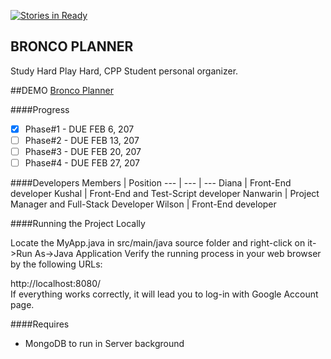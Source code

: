 [![Stories in Ready](https://badge.waffle.io/CS580-Thunderbird/study-hard-play-hard.png?label=ready&title=Ready)](https://waffle.io/CS580-Thunderbird/study-hard-play-hard)
## BRONCO PLANNER
Study Hard Play Hard, CPP Student personal organizer.

##DEMO
[Bronco Planner](bronco-planner.com)

####Progress
- [x] Phase#1 - DUE FEB 6, 207
- [ ] Phase#2 - DUE FEB 13, 207
- [ ] Phase#3 - DUE FEB 20, 207
- [ ] Phase#4 - DUE FEB 27, 207

####Developers
Members | Position 
--- | --- | ---
Diana | Front-End developer 
Kushal | Front-End and Test-Script developer 
Nanwarin | Project Manager and Full-Stack Developer
Wilson | Front-End developer 

####Running the Project Locally

Locate the MyApp.java in src/main/java source folder and right-click on it->Run As->Java Application
Verify the running process in your web browser by the following URLs:


http://localhost:8080/ 
<br />If everything works correctly, it will lead you to log-in with Google Account page.

####Requires
* MongoDB to run in Server background

